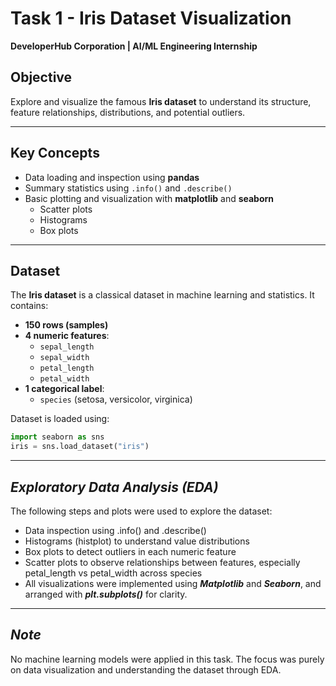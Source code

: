 # Task 1 - Iris Dataset Visualization  
**DeveloperHub Corporation | AI/ML Engineering Internship**

## Objective  
Explore and visualize the famous **Iris dataset** to understand its structure, feature relationships, distributions, and potential outliers.

---

## Key Concepts  
- Data loading and inspection using **pandas**
- Summary statistics using `.info()` and `.describe()`
- Basic plotting and visualization with **matplotlib** and **seaborn**
  - Scatter plots
  - Histograms
  - Box plots

---

## Dataset  
The **Iris dataset** is a classical dataset in machine learning and statistics. It contains:

- **150 rows (samples)**
- **4 numeric features**:
  - `sepal_length`
  - `sepal_width`
  - `petal_length`
  - `petal_width`
- **1 categorical label**:
  - `species` (setosa, versicolor, virginica)

Dataset is loaded using:
```python
import seaborn as sns
iris = sns.load_dataset("iris")

```
---
## ***Exploratory Data Analysis (EDA)***
The following steps and plots were used to explore the dataset:
- Data inspection using .info() and .describe()
- Histograms (histplot) to understand value distributions
- Box plots to detect outliers in each numeric feature
- Scatter plots to observe relationships between features, especially petal_length vs petal_width across species
- All visualizations were implemented using ***Matplotlib*** and ***Seaborn***, and arranged with ***plt.subplots()*** for clarity.

---

## ***Note***
No machine learning models were applied in this task. The focus was purely on data visualization and understanding the dataset through EDA.


